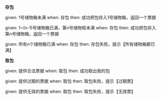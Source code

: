 **存包**

given: 1号储物箱未满 when: 存包 then: 成功把包存入1号储物箱，返回一个票据

given: 1~(n-1)号储物箱已满，第n号储物柜未满 when: 存包 then: 成功把包存入第n号储物箱，返回一个票据

given: 所有n个储物箱已满 when: 存包 then: 存包失败，提示【所有储物箱都已满】

**取包**

given: 提供合法票据 when: 取包 then: 成功取出我的包

given: 提供过期的票据 when: 取包 then: 取包失败，提示【过期票】

given: 提供无效的票据 when: 取包 then: 取包失败，提示【无效票】